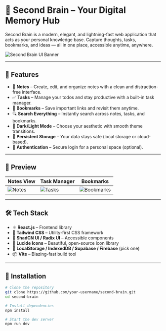 # 🧠 Second Brain – Your Digital Memory Hub

Second Brain is a modern, elegant, and lightning-fast web application that acts as your personal knowledge base. Capture thoughts, tasks, bookmarks, and ideas — all in one place, accessible anytime, anywhere.

![Second Brain UI Banner](https://your-screenshot-or-banner-url.com) <!-- Replace with actual image link -->

---

## 🚀 Features

- 📝 **Notes** – Create, edit, and organize notes with a clean and distraction-free interface.
- ✅ **Tasks** – Manage your todos and stay productive with a built-in task manager.
- 🔖 **Bookmarks** – Save important links and revisit them anytime.
- 🔍 **Search Everything** – Instantly search across notes, tasks, and bookmarks.
- 🎨 **Dark/Light Mode** – Choose your aesthetic with smooth theme transitions.
- 💾 **Persistent Storage** – Your data stays safe (local storage or cloud-based).
- 🔐 **Authentication** – Secure login for a personal space (optional).

---

## 📸 Preview

| Notes View | Task Manager | Bookmarks |
|-----------|--------------|-----------|
| ![Notes](https://your-notes-preview-url.com) | ![Tasks](https://your-tasks-preview-url.com) | ![Bookmarks](https://your-bookmarks-preview-url.com) |

---

## 🛠️ Tech Stack

- ⚛️ **React.js** – Frontend library
- 🎨 **Tailwind CSS** – Utility-first CSS framework
- 🧩 **ShadCN UI / Radix UI** – Accessible components
- 🌈 **Lucide Icons** – Beautiful, open-source icon library
- 💾 **LocalStorage / IndexedDB / Supabase / Firebase** (pick one)
- 📦 **Vite** – Blazing-fast build tool

---

## 🧰 Installation

```bash
# Clone the repository
git clone https://github.com/your-username/second-brain.git
cd second-brain

# Install dependencies
npm install

# Start the dev server
npm run dev

